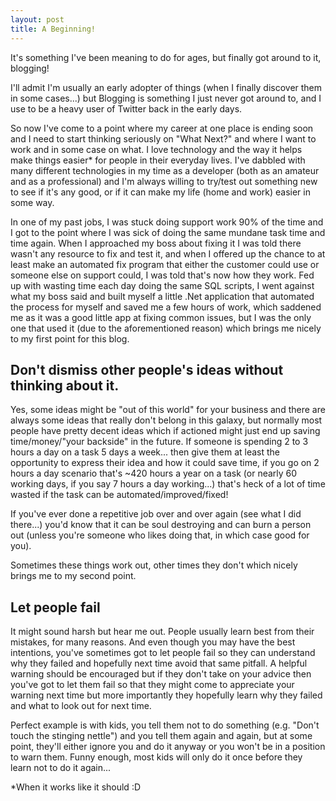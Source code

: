 ```yaml
---
layout: post
title: A Beginning!
---
```


It's something I've been meaning to do for ages, but finally got around to it, blogging!

I'll admit I'm usually an early adopter of things (when I finally discover them in some cases...) but Blogging is something I just never got around to, and I use to be a heavy user of Twitter back in the early days.


So now I've come to a point where my career at one place is ending soon and I need to start thinking seriously on "What Next?" and where I want to work and in some case on what.  I love technology and the way it helps make things easier* for people in their everyday lives.  I've dabbled with many different technologies in my time as a developer (both as an amateur and as a professional) and I'm always willing to try/test out something new to see if it's any good, or if it can make my life (home and work) easier in some way.


In one of my past jobs, I was stuck doing support work 90% of the time and I got to the point where I was sick of doing the same mundane task time and time again. When I approached my boss about fixing it I was told there wasn't any resource to fix and test it, and when I offered up the chance to at least make an automated fix program that either the customer could use or someone else on support could, I was told that's now how they work.  Fed up with wasting time each day doing the same SQL scripts, I went against what my boss said and built myself a little .Net application that automated the process for myself and saved me a few hours of work, which saddened me as it was a good little app at fixing common issues, but I was the only one that used it (due to the aforementioned reason) which brings me nicely to my first point for this blog.


## Don't dismiss other people's ideas without thinking about it.
Yes, some ideas might be "out of this world" for your business and there are always some ideas that really don't belong in this galaxy, but normally most people have pretty decent ideas which if actioned might just end up saving time/money/"your backside" in the future.  If someone is spending 2 to 3 hours a day on a task 5 days a week... then give them at least the opportunity to express their idea and how it could save time, if you go on 2 hours a day scenario that's ~420 hours a year on a task (or nearly 60 working days, if you say 7 hours a day working...) that's heck of a lot of time wasted if the task can be automated/improved/fixed!


If you've ever done a repetitive job over and over again (see what I did there...) you'd know that it can be soul destroying and can burn a person out (unless you're someone who likes doing that, in which case good for you).


Sometimes these things work out, other times they don't which nicely brings me to my second point.


## Let people fail
It might sound harsh but hear me out.  People usually learn best from their mistakes, for many reasons. And even though you may have the best intentions, you've sometimes got to let people fail so they can understand why they failed and hopefully next time avoid that same pitfall.  A helpful warning should be encouraged but if they don't take on your advice then you've got to let them fail so that they might come to appreciate your warning next time but more importantly they hopefully learn why they failed and what to look out for next time.


Perfect example is with kids, you tell them not to do something (e.g. "Don't touch the stinging nettle") and you tell them again and again, but at some point, they'll either ignore you and do it anyway or you won't be in a position to warn them. Funny enough, most kids will only do it once before they learn not to do it again...




*When it works like it should :D